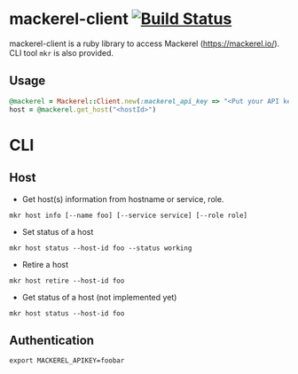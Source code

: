 # mackerel-client [![Build Status](https://travis-ci.org/mackerelio/mackerel-client-ruby.svg?branch=master)](https://travis-ci.org/mackerelio/mackerel-client-ruby)

mackerel-client is a ruby library to access Mackerel (https://mackerel.io/). CLI tool `mkr` is also provided.

## Usage

```ruby
@mackerel = Mackerel::Client.new(:mackerel_api_key => "<Put your API key")
host = @mackerel.get_host("<hostId>")
```

# CLI

## Host

* Get host(s) information from hostname or service, role.
```
mkr host info [--name foo] [--service service] [--role role]
```

* Set status of a host
```
mkr host status --host-id foo --status working
```

* Retire a host
```
mkr host retire --host-id foo
```

* Get status of a host (not implemented yet)
```
mkr host status --host-id foo
```

## Authentication
```
export MACKEREL_APIKEY=foobar
```
